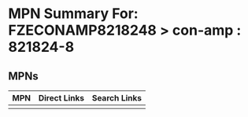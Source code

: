 



# MPN Summary For: FZECONAMP8218248 > con-amp : 821824-8

## MPNs
  

|MPN|Direct Links|Search Links|
| :--- | :--- | :--- |
||||

